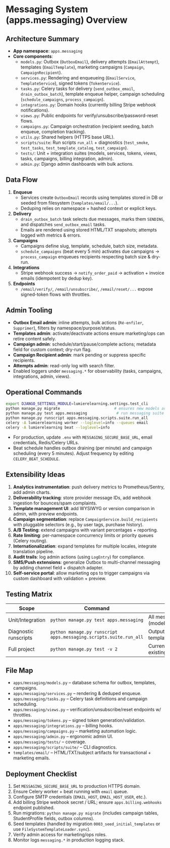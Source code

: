 # Messaging System (apps.messaging) Overview

## Architecture Summary

- **App namespace**: `apps.messaging`
- **Core components**:
  - `models.py`: Outbox (`OutboxEmail`), delivery attempts (`EmailAttempt`), templates (`EmailTemplate`), marketing campaigns (`Campaign`, `CampaignRecipient`).
  - `services.py`: Rendering and enqueueing (`EmailService`, `TemplateService`), signed tokens (`TokenService`).
  - `tasks.py`: Celery tasks for delivery (`send_outbox_email`, `drain_outbox_batch`), template enqueue helper, campaign scheduling (`schedule_campaigns`, `process_campaign`).
  - `integrations.py`: Domain hooks (currently billing Stripe webhook notifications).
  - `views.py`: Public endpoints for verify/unsubscribe/password-reset flows.
  - `campaigns.py`: Campaign orchestration (recipient seeding, batch enqueue, completion tracking).
  - `utils.py`: Shared helpers (HTTPS base URL).
  - `scripts/suite`: Run scripts `run_all` + diagnostics (`test_smoke`, `test_tasks`, `test_template_catalog`, `test_campaign`).
  - `tests/`: Unit + integration suites (models, services, tokens, views, tasks, campaigns, billing integration, admin).
  - `admin.py`: Django admin dashboards with bulk actions.

## Data Flow

1. **Enqueue**
   - Services create `OutboxEmail` records using templates stored in DB or seeded from filesystem (`templates/email/...`).
   - Deduping relies on namespace + hashed context or explicit keys.
2. **Delivery**
   - `drain_outbox_batch` task selects due messages, marks them `SENDING`, and dispatches `send_outbox_email` tasks.
   - Emails are rendered using stored HTML/TXT snapshots; attempts logged with metrics & errors.
3. **Campaigns**
   - Campaigns define slug, template, schedule, batch size, metadata.
   - `schedule_campaigns` (beat every 5 min) activates due campaigns → `process_campaign` enqueues recipients respecting batch size & dry-run.
4. **Integrations**
   - Stripe webhook success → `notify_order_paid` → activation + invoice emails (idempotent by dedup key).
5. **Endpoints**
   - `/email/verify/`, `/email/unsubscribe/`, `/email/reset/...` expose signed-token flows with throttles.

## Admin Tooling

- **Outbox Email admin**: inline attempts, bulk actions (`Ré-enfiler`, `Supprimer`), filters by namespace/purpose/status.
- **Templates admin**: activate/deactivate actions ensure marketing/ops can retire content safely.
- **Campaign admin**: schedule/start/pause/complete actions; metadata field for custom context; dry-run flag.
- **Campaign Recipient admin**: mark pending or suppress specific recipients.
- **Attempts admin**: read-only log with search filter.
- Enabled loggers under `messaging.*` for observability (tasks, campaigns, integrations, admin, views).

## Operational Commands

```bash
export DJANGO_SETTINGS_MODULE=lumierelearning.settings.test_cli
python manage.py migrate                        # ensures new models are applied
python manage.py test apps.messaging             # run messaging suite
python manage.py runscript apps.messaging.scripts.suite.run_all
celery -A lumierelearning worker --loglevel=info --queues email
celery -A lumierelearning beat --loglevel=info
```

- For production, update `.env` with `MESSAGING_SECURE_BASE_URL`, email credentials, Redis/Celery URLs.
- Beat schedule handles outbox draining (per minute) and campaign scheduling (every 5 minutes). Adjust frequency by editing `CELERY_BEAT_SCHEDULE`.

## Extensibility Ideas

1. **Analytics instrumentation**: push delivery metrics to Prometheus/Sentry, add admin charts.
2. **Deliverability tracking**: store provider message IDs, add webhook ingestion for bounces/spam complaints.
3. **Template management UI**: add WYSIWYG or version comparison in admin, with preview endpoints.
4. **Campaign segmentation**: replace `CampaignService.build_recipients` with pluggable selectors (e.g., by user tags, purchase history).
5. **A/B Testing**: extend campaigns with variant percentages + reporting.
6. **Rate limiting**: per-namespace concurrency limits or priority queues (Celery routing).
7. **Internationalization**: expand templates for multiple locales, integrate translation pipeline.
8. **Audit trails**: log admin actions (using `LogEntry`) for compliance.
9. **SMS/Push extensions**: generalize Outbox to multi-channel messaging by adding channel field + dispatch adapter.
10. **Self-service portal**: allow marketing ops to trigger campaigns via custom dashboard with validation + preview.

## Testing Matrix

| Scope | Command | Notes |
| ----- | ------- | ----- |
| Unit/Integration | `python manage.py test apps.messaging` | All messaging components (models/services/tasks/views/campaigns/admin). |
| Diagnostic runscripts | `python manage.py runscript apps.messaging.scripts.suite.run_all` | Outputs PASS/FAIL table for smoke, tasks, template catalog, campaign dry-run. |
| Full project | `python manage.py test -v 2` | Currently fails on Playwright analytics tests (pre-existing); messaging suites pass. |

## File Map

- `apps/messaging/models.py` – database schema for outbox, templates, campaigns.
- `apps/messaging/services.py` – rendering & deduped enqueue.
- `apps/messaging/tasks.py` – Celery task definitions and campaign scheduling.
- `apps/messaging/views.py` – verification/unsubscribe/reset endpoints w/ throttles.
- `apps/messaging/tokens.py` – signed token generation/validation.
- `apps/messaging/integrations.py` – billing hooks.
- `apps/messaging/campaigns.py` – marketing automation logic.
- `apps/messaging/admin.py` – ergonomic admin UI.
- `apps/messaging/tests/` – coverage.
- `apps/messaging/scripts/suite/` – CLI diagnostics.
- `templates/email/` – HTML/TXT/subject artifacts for transactional + marketing emails.

## Deployment Checklist

1. Set `MESSAGING_SECURE_BASE_URL` to production HTTPS domain.
2. Ensure Celery worker + beat running with `email` queue.
3. Configure SMTP credentials (`EMAIL_HOST`, `EMAIL_HOST_USER`, etc.).
4. Add billing Stripe webhook secret / URL; ensure `apps.billing.webhooks` endpoint published.
5. Run migrations: `python manage.py migrate` (includes campaign tables, StudentProfile fields, outbox columns).
6. Seed templates (handled by migration `0003_seed_initial_templates` or use `FileSystemTemplateLoader.sync`).
7. Verify admin access for marketing/ops roles.
8. Monitor logs `messaging.*` in production logging stack.
